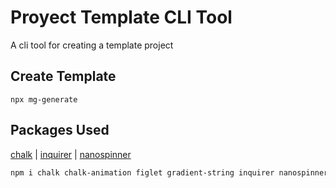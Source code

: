 # Proyect Template CLI Tool

A cli tool for creating a template project

## Create Template

```
npx mg-generate
```

## Packages Used

[chalk](https://github.com/chalk/chalk) |
[inquirer](https://github.com/SBoudrias/Inquirer.js) |
[nanospinner](https://github.com/usmanyunusov/nanospinner)

```sh
npm i chalk chalk-animation figlet gradient-string inquirer nanospinner
```
